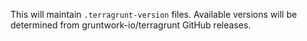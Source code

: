 This will maintain `.terragrunt-version` files. Available versions will be determined from gruntwork-io/terragrunt GitHub releases.
